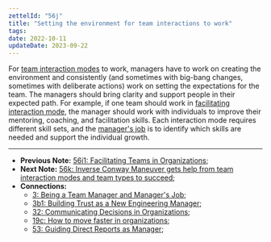 ```yaml
---
zettelId: "56j"
title: "Setting the environment for team interactions to work"
tags:
date: 2022-10-11
updateDate: 2023-09-22
---
```


For [team interaction modes](/notes/56f/) to work, managers have to work on creating the environment and consistently (and sometimes with big-bang changes, sometimes with deliberate actions) work on setting the expectations for the team. The managers should bring clarity and support people in their expected path. For example, if one team should work in [facilitating interaction mode](/notes/56i1/), the manager should work with individuals to improve their mentoring, coaching, and facilitation skills. Each interaction mode requires different skill sets, and the [manager's job](/notes/3/) is to identify which skills are needed and support the individual growth.

---

- **Previous Note:** [56i1: Facilitating Teams in Organizations](/notes/56i1/);
- **Next Note:** [56k: Inverse Conway Maneuver gets help from team interaction modes and team types to succeed](/notes/56k/);
- **Connections:**
  - [3: Being a Team Manager and Manager's Job](/notes/3/);
  - [3b1: Building Trust as a New Engineering Manager](/notes/3b1/);
  - [32: Communicating Decisions in Organizations](/notes/32/);
  - [19c: How to move faster in organizations](/notes/19c/);
  - [53: Guiding Direct Reports as Manager](/notes/53/);
